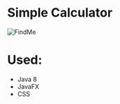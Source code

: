 # Simple Calculator

![FindMe](https://images91.fotosik.pl/127/67064a81038a2459gen.png)


# Used:

  - Java 8
  - JavaFX
  - CSS
